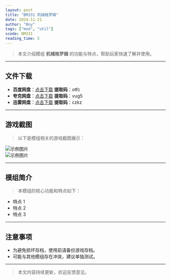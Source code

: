```yaml
---
layout: post
title: "BM331 机械格罗姆"
date: 2024-11-21
author: "Bny"
tags: ["mod", "util"]
scode: BM331
reading_time: 5
---
```


> 本文介绍模组 **机械格罗姆** 的功能与特点，帮助玩家快速了解并使用。

---





## 文件下载
- **百度网盘**：[点击下载](https://pan.baidu.com/s/1GC8q-o5FYdgh2EQeRuCirw?pwd=otfc)  **提取码**：otfc  
- **夸克网盘**：[点击下载](https://pan.quark.cn/s/8cb23587bed6?pwd=vug5)  **提取码**：vug5  
- **迅雷网盘**：[点击下载](https://pan.xunlei.com/s/VOCCbUXC1cNxT-ot__-kdJHmA1?pwd=czkz)  **提取码**：czkz  

---

## 游戏截图
> 以下是模组相关的游戏截图展示：

![示例图片](https://example.com/screenshot1.jpg)  
![示例图片](https://example.com/screenshot2.jpg)

---

## 模组简介
> 本模组的核心功能和特点如下：
- 特点 1
- 特点 2
- 特点 3

---

## 注意事项
- 为避免损坏存档，使用前请备份游戏存档。
- 可能与其他模组存在冲突，建议单独测试。

---

> 本文内容持续更新，欢迎反馈意见。
